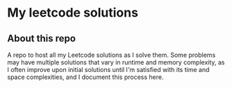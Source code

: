 # My leetcode solutions

## About this repo

A repo to host all my Leetcode solutions as I solve them. Some problems may have multiple solutions that vary in runtime and memory complexity, as I often improve upon initial solutions until I'm satisfied with its time and space complexities, and I document this process here.
